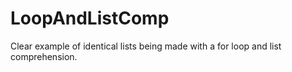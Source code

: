 # LoopAndListComp
Clear example of identical lists being made with a for loop and list comprehension.
